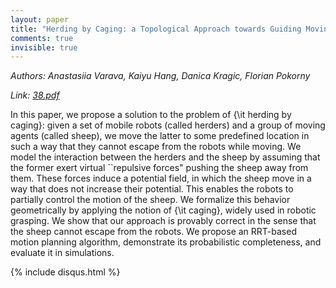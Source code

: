 ```yaml
---
layout: paper
title: "Herding by Caging: a Topological Approach towards Guiding Moving Agents via Mobile Robots"
comments: true
invisible: true
---
```


<p class="text-left"><i>Authors: Anastasiia Varava, Kaiyu Hang, Danica Kragic, Florian Pokorny</i></p>
<p class="text-left"><i>Link: <a href="https://storage.googleapis.com/rss2017-papers/38.pdf">38.pdf</a></i></p>

In this paper, we propose a solution to the problem of {\it herding by caging}: given a set of mobile robots (called  herders) and a group of moving agents (called  sheep), we move the latter to some predefined location in such a way that they cannot escape from the robots while moving. We model the interaction between the herders and the sheep by assuming that the former exert virtual ``repulsive forces" pushing the sheep away from them. These forces induce a potential field, in which the sheep move in a way that does not increase their potential. This enables the robots to partially control the motion of the sheep. We formalize this behavior geometrically by applying the notion of {\it caging}, widely used in robotic grasping. We show that our approach is provably correct in the sense that the sheep cannot escape from the robots. We propose an RRT-based motion planning algorithm, demonstrate its probabilistic completeness, and evaluate it in simulations.

{% include disqus.html %}